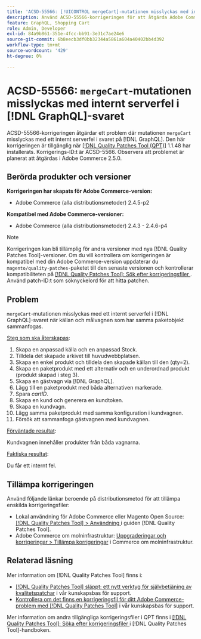 ```yaml
---
title: 'ACSD-55566: [!UICONTROL mergeCart]-mutationen misslyckas med internt serverfel i  [!DNL GraphQL] response'
description: Använd ACSD-55566-korrigeringen för att åtgärda Adobe Commerce-problemet där mutationen "mergeCart" misslyckas med ett internt serverfel i svaret från  [!DNL GraphQL]  när källan och målvagnen som har samma paketobjekt sammanfogas.
feature: GraphQL, Shopping Cart
role: Admin, Developer
exl-id: 84a9b861-351e-4fcc-bb91-3e31c7ae24e6
source-git-commit: 6b8eecb3df0bb32344a5861a604a40402bb4d392
workflow-type: tm+mt
source-wordcount: '429'
ht-degree: 0%

---
```


# ACSD-55566: `mergeCart`-mutationen misslyckas med internt serverfel i [!DNL GraphQL]-svaret

ACSD-55566-korrigeringen åtgärdar ett problem där mutationen `mergeCart` misslyckas med ett internt serverfel i svaret på [!DNL GraphQL]. Den här korrigeringen är tillgänglig när [[!DNL Quality Patches Tool (QPT)]](/help/announcements/adobe-commerce-announcements/magento-quality-patches-released-new-tool-to-self-serve-quality-patches.md) 1.1.48 har installerats. Korrigerings-ID:t är ACSD-5566. Observera att problemet är planerat att åtgärdas i Adobe Commerce 2.5.0.

## Berörda produkter och versioner

**Korrigeringen har skapats för Adobe Commerce-version:**

* Adobe Commerce (alla distributionsmetoder) 2.4.5-p2

**Kompatibel med Adobe Commerce-versioner:**

* Adobe Commerce (alla distributionsmetoder) 2.4.3 - 2.4.6-p4

>[!NOTE]
>
>Korrigeringen kan bli tillämplig för andra versioner med nya [!DNL Quality Patches Tool]-versioner. Om du vill kontrollera om korrigeringen är kompatibel med din Adobe Commerce-version uppdaterar du `magento/quality-patches`-paketet till den senaste versionen och kontrollerar kompatibiliteten på [[!DNL Quality Patches Tool]: Sök efter korrigeringsfiler ](https://experienceleague.adobe.com/tools/commerce-quality-patches/index.html?lang=sv-SE). Använd patch-ID:t som söknyckelord för att hitta patchen.

## Problem

`mergeCart`-mutationen misslyckas med ett internt serverfel i [!DNL GraphQL]-svaret när källan och målvagnen som har samma paketobjekt sammanfogas.

<u>Steg som ska återskapas</u>:

1. Skapa en anpassad källa och en anpassad Stock.
1. Tilldela det skapade arkivet till huvudwebbplatsen.
1. Skapa en enkel produkt och tilldela den skapade källan till den (qty=2).
1. Skapa en paketprodukt med ett alternativ och en underordnad produkt (produkt skapad i steg 3).
1. Skapa en gästvagn via [!DNL GraphQL].
1. Lägg till en paketprodukt med båda alternativen markerade.
1. Spara *cartID*.
1. Skapa en kund och generera en kundtoken.
1. Skapa en kundvagn.
1. Lägg samma paketprodukt med samma konfiguration i kundvagnen.
1. Försök att sammanfoga gästvagnen med kundvagnen.

<u>Förväntade resultat</u>:

Kundvagnen innehåller produkter från båda vagnarna.

<u>Faktiska resultat</u>:

Du får ett internt fel.

## Tillämpa korrigeringen

Använd följande länkar beroende på distributionsmetod för att tillämpa enskilda korrigeringsfiler:

* Lokal användning för Adobe Commerce eller Magento Open Source: [[!DNL Quality Patches Tool] > Användning ](https://experienceleague.adobe.com/docs/commerce-operations/tools/quality-patches-tool/usage.html?lang=sv-SE) i guiden [!DNL Quality Patches Tool].
* Adobe Commerce om molninfrastruktur: [Uppgraderingar och korrigeringar > Tillämpa korrigeringar](https://experienceleague.adobe.com/docs/commerce-cloud-service/user-guide/develop/upgrade/apply-patches.html?lang=sv-SE) i Commerce om molninfrastruktur.

## Relaterad läsning

Mer information om [!DNL Quality Patches Tool] finns i:

* [[!DNL Quality Patches Tool] släppt: ett nytt verktyg för självbetjäning av kvalitetspatchar](/help/announcements/adobe-commerce-announcements/magento-quality-patches-released-new-tool-to-self-serve-quality-patches.md) i vår kunskapsbas för support.
* [Kontrollera om det finns en korrigeringsfil för ditt Adobe Commerce-problem med  [!DNL Quality Patches Tool]](/help/support-tools/patches-available-in-qpt-tool/check-patch-for-magento-issue-with-magento-quality-patches.md) i vår kunskapsbas för support.

Mer information om andra tillgängliga korrigeringsfiler i QPT finns i [[!DNL Quality Patches Tool]: Söka efter korrigeringsfiler ](https://experienceleague.adobe.com/tools/commerce-quality-patches/index.html?lang=sv-SE) i [!DNL Quality Patches Tool]-handboken.
